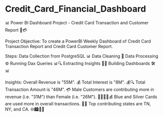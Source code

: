 # Credit_Card_Financial_Dashboard
📊 Power BI Dashboard Project - Credit Card Transaction and Customer Report 🛒💳

Project Objective:
To create a PowerBI Weekly Dashboard of Credit Card Transaction Report and Credit Card Customer Report.

Steps:
Data Collection from PostgreSQL 📊
Data Cleaning 🧹
Data Processing ⚙️
Running Dax Queries 📊🔍
Extracting Insights 🧠💡
Building Dashboards 🛠️📊

Insights:
Overall Revenue is "55M". 💰
Total Interest is "8M". 💰🔍
Total Transaction Amount is "46M". 💳
Male Customers are contributing more in revenue (i.e. "31M") than Female (i.e. "26M"). 👨‍💼👩‍💼💰
Blue and Silver Cards are used more in overall transactions. 🔵🔶
Top contributing states are TN, NY, and CA. 🌐🏙️🗽🌴
